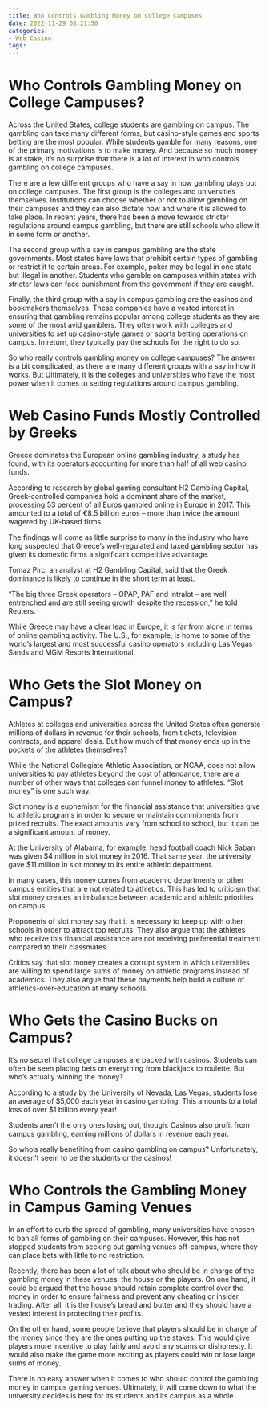 ```yaml
---
title: Who Controls Gambling Money on College Campuses
date: 2022-11-29 08:21:50
categories:
- Web Casino
tags:
---
```



#  Who Controls Gambling Money on College Campuses?

Across the United States, college students are gambling on campus. The gambling can take many different forms, but casino-style games and sports betting are the most popular. While students gamble for many reasons, one of the primary motivations is to make money. And because so much money is at stake, it’s no surprise that there is a lot of interest in who controls gambling on college campuses.

There are a few different groups who have a say in how gambling plays out on college campuses. The first group is the colleges and universities themselves. Institutions can choose whether or not to allow gambling on their campuses and they can also dictate how and where it is allowed to take place. In recent years, there has been a move towards stricter regulations around campus gambling, but there are still schools who allow it in some form or another.

The second group with a say in campus gambling are the state governments. Most states have laws that prohibit certain types of gambling or restrict it to certain areas. For example, poker may be legal in one state but illegal in another. Students who gamble on campuses within states with stricter laws can face punishment from the government if they are caught.

Finally, the third group with a say in campus gambling are the casinos and bookmakers themselves. These companies have a vested interest in ensuring that gambling remains popular among college students as they are some of the most avid gamblers. They often work with colleges and universities to set up casino-style games or sports betting operations on campus. In return, they typically pay the schools for the right to do so.

So who really controls gambling money on college campuses? The answer is a bit complicated, as there are many different groups with a say in how it works. But Ultimately, it is the colleges and universities who have the most power when it comes to setting regulations around campus gambling.

#  Web Casino Funds Mostly Controlled by Greeks

Greece dominates the European online gambling industry, a study has found, with its operators accounting for more than half of all web casino funds.

According to research by global gaming consultant H2 Gambling Capital, Greek-controlled companies hold a dominant share of the market, processing 53 percent of all Euros gambled online in Europe in 2017. This amounted to a total of €8.5 billion euros – more than twice the amount wagered by UK-based firms.

The findings will come as little surprise to many in the industry who have long suspected that Greece’s well-regulated and taxed gambling sector has given its domestic firms a significant competitive advantage.

Tomaz Pirc, an analyst at H2 Gambling Capital, said that the Greek dominance is likely to continue in the short term at least.

“The big three Greek operators – OPAP, PAF and Intralot – are well entrenched and are still seeing growth despite the recession,” he told Reuters.

While Greece may have a clear lead in Europe, it is far from alone in terms of online gambling activity. The U.S., for example, is home to some of the world’s largest and most successful casino operators including Las Vegas Sands and MGM Resorts International.

#  Who Gets the Slot Money on Campus?

Athletes at colleges and universities across the United States often generate millions of dollars in revenue for their schools, from tickets, television contracts, and apparel deals. But how much of that money ends up in the pockets of the athletes themselves?

While the National Collegiate Athletic Association, or NCAA, does not allow universities to pay athletes beyond the cost of attendance, there are a number of other ways that colleges can funnel money to athletes. “Slot money” is one such way.

Slot money is a euphemism for the financial assistance that universities give to athletic programs in order to secure or maintain commitments from prized recruits. The exact amounts vary from school to school, but it can be a significant amount of money.

At the University of Alabama, for example, head football coach Nick Saban was given $4 million in slot money in 2016. That same year, the university gave $11 million in slot money to its entire athletic department.

In many cases, this money comes from academic departments or other campus entities that are not related to athletics. This has led to criticism that slot money creates an imbalance between academic and athletic priorities on campus.

Proponents of slot money say that it is necessary to keep up with other schools in order to attract top recruits. They also argue that the athletes who receive this financial assistance are not receiving preferential treatment compared to their classmates.

Critics say that slot money creates a corrupt system in which universities are willing to spend large sums of money on athletic programs instead of academics. They also argue that these payments help build a culture of athletics-over-education at many schools.

#  Who Gets the Casino Bucks on Campus?

It’s no secret that college campuses are packed with casinos. Students can often be seen placing bets on everything from blackjack to roulette. But who’s actually winning the money?

According to a study by the University of Nevada, Las Vegas, students lose an average of $5,000 each year in casino gambling. This amounts to a total loss of over $1 billion every year!

Students aren’t the only ones losing out, though. Casinos also profit from campus gambling, earning millions of dollars in revenue each year.

So who’s really benefiting from casino gambling on campus? Unfortunately, it doesn’t seem to be the students or the casinos!

#  Who Controls the Gambling Money in Campus Gaming Venues

In an effort to curb the spread of gambling, many universities have chosen to ban all forms of gambling on their campuses. However, this has not stopped students from seeking out gaming venues off-campus, where they can place bets with little to no restriction. 

Recently, there has been a lot of talk about who should be in charge of the gambling money in these venues: the house or the players. On one hand, it could be argued that the house should retain complete control over the money in order to ensure fairness and prevent any cheating or insider trading. After all, it is the house’s bread and butter and they should have a vested interest in protecting their profits. 

On the other hand, some people believe that players should be in charge of the money since they are the ones putting up the stakes. This would give players more incentive to play fairly and avoid any scams or dishonesty. It would also make the game more exciting as players could win or lose large sums of money. 

There is no easy answer when it comes to who should control the gambling money in campus gaming venues. Ultimately, it will come down to what the university decides is best for its students and its campus as a whole.